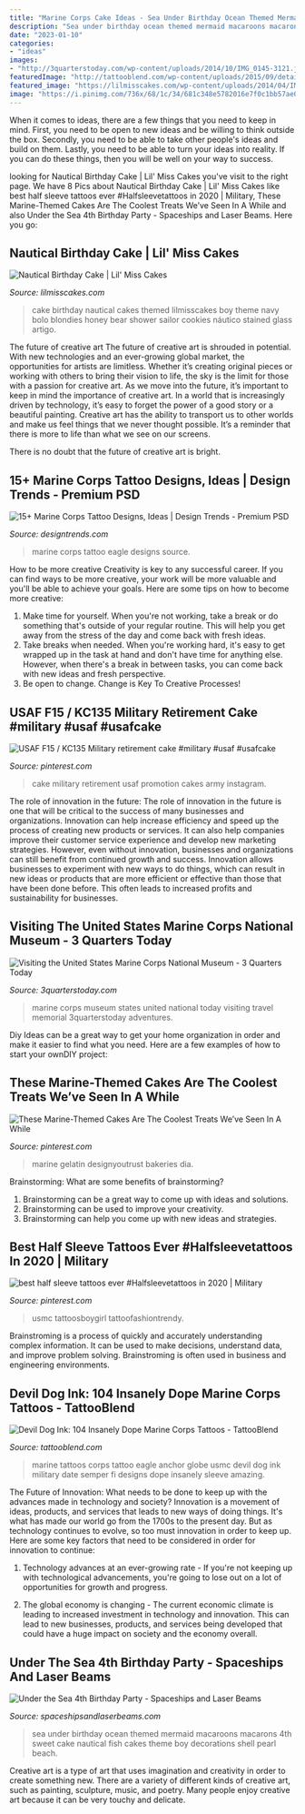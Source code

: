 ```yaml
---
title: "Marine Corps Cake Ideas - Sea Under Birthday Ocean Themed Mermaid Macaroons Macarons 4th Sweet Cake Nautical Fish Cakes Theme Boy Decorations Shell Pearl Beach"
description: "Sea under birthday ocean themed mermaid macaroons macarons 4th sweet cake nautical fish cakes theme boy decorations shell pearl beach"
date: "2023-01-10"
categories:
- "ideas"
images:
- "http://3quarterstoday.com/wp-content/uploads/2014/10/IMG_0145-3121.jpg"
featuredImage: "http://tattooblend.com/wp-content/uploads/2015/09/detailed-eagle-globe-anchor-marine-tattoo.jpg"
featured_image: "https://lilmisscakes.com/wp-content/uploads/2014/04/IMG_7903-crop.jpg"
image: "https://i.pinimg.com/736x/68/1c/34/681c348e5782016e7f0c1bb57ae0dfbb.jpg"
---
```



When it comes to ideas, there are a few things that you need to keep in mind. First, you need to be open to new ideas and be willing to think outside the box. Secondly, you need to be able to take other people's ideas and build on them. Lastly, you need to be able to turn your ideas into reality. If you can do these things, then you will be well on your way to success.

	

		
looking for Nautical Birthday Cake | Lil&#039; Miss Cakes you've visit to the right page. We have 8 Pics about Nautical Birthday Cake | Lil&#039; Miss Cakes like best half sleeve tattoos ever #Halfsleevetattoos in 2020 | Military, These Marine-Themed Cakes Are The Coolest Treats We’ve Seen In A While and also Under the Sea 4th Birthday Party - Spaceships and Laser Beams. Here you go:
		
    
## Nautical Birthday Cake | Lil&#039; Miss Cakes

<img loading=lazy src="https://lilmisscakes.com/wp-content/uploads/2014/04/IMG_7903-crop.jpg" onerror="this.onerror=null;this.src='https://tse2.mm.bing.net/th?id=OIP.ZFrE1mtx4po76QjEnQXSggHaMQ&amp;pid=15.1';" alt="Nautical Birthday Cake | Lil&#039; Miss Cakes">

_Source: lilmisscakes.com_

>cake birthday nautical cakes themed lilmisscakes boy theme navy bolo blondies honey bear shower sailor cookies náutico stained glass artigo. 

	

The future of creative art
The future of creative art is shrouded in potential. With new technologies and an ever-growing global market, the opportunities for artists are limitless. Whether it’s creating original pieces or working with others to bring their vision to life, the sky is the limit for those with a passion for creative art.
As we move into the future, it’s important to keep in mind the importance of creative art. In a world that is increasingly driven by technology, it’s easy to forget the power of a good story or a beautiful painting. Creative art has the ability to transport us to other worlds and make us feel things that we never thought possible. It’s a reminder that there is more to life than what we see on our screens.

There is no doubt that the future of creative art is bright.

    
## 15+ Marine Corps Tattoo Designs, Ideas | Design Trends - Premium PSD

<img loading=lazy src="https://images.designtrends.com/wp-content/uploads/2016/04/18062811/Eagle-Marine-Corps.jpg" onerror="this.onerror=null;this.src='https://tse2.mm.bing.net/th?id=OIP.k3A-WLZNW3jumv3UuqdKiAHaHa&amp;pid=15.1';" alt="15+ Marine Corps Tattoo Designs, Ideas | Design Trends - Premium PSD">

_Source: designtrends.com_

>marine corps tattoo eagle designs source. 

	

How to be more creative
Creativity is key to any successful career. If you can find ways to be more creative, your work will be more valuable and you'll be able to achieve your goals. Here are some tips on how to become more creative: 
1. Make time for yourself. When you're not working, take a break or do something that's outside of your regular routine. This will help you get away from the stress of the day and come back with fresh ideas. 
2. Take breaks when needed. When you're working hard, it's easy to get wrapped up in the task at hand and don't have time for anything else. However, when there's a break in between tasks, you can come back with new ideas and fresh perspective. 
3. Be open to change. Change is Key To Creative Processes!

    
## USAF F15 / KC135 Military Retirement Cake #military #usaf #usafcake

<img loading=lazy src="https://i.pinimg.com/736x/b6/12/cc/b612ccce07719aa0bcd99158a33a87a8.jpg" onerror="this.onerror=null;this.src='https://tse4.mm.bing.net/th?id=OIP.gJ1fv3E6ookU5b-m7mltJgHaJQ&amp;pid=15.1';" alt="USAF F15 / KC135 Military retirement cake #military #usaf #usafcake">

_Source: pinterest.com_

>cake military retirement usaf promotion cakes army instagram. 

	

The role of innovation in the future:
The role of innovation in the future is one that will be critical to the success of many businesses and organizations. Innovation can help increase efficiency and speed up the process of creating new products or services. It can also help companies improve their customer service experience and develop new marketing strategies.
However, even without innovation, businesses and organizations can still benefit from continued growth and success. Innovation allows businesses to experiment with new ways to do things, which can result in new ideas or products that are more efficient or effective than those that have been done before. This often leads to increased profits and sustainability for businesses.

    
## Visiting The United States Marine Corps National Museum - 3 Quarters Today

<img loading=lazy src="http://3quarterstoday.com/wp-content/uploads/2014/10/IMG_0145-3121.jpg" onerror="this.onerror=null;this.src='https://tse2.mm.bing.net/th?id=OIP.EQ_3yK201rFcL2Dc-R7hMwHaLH&amp;pid=15.1';" alt="Visiting the United States Marine Corps National Museum - 3 Quarters Today">

_Source: 3quarterstoday.com_

>marine corps museum states united national today visiting travel memorial 3quarterstoday adventures. 

	

Diy Ideas can be a great way to get your home organization in order and make it easier to find what you need. Here are a few examples of how to start your ownDIY project: 

    
## These Marine-Themed Cakes Are The Coolest Treats We’ve Seen In A While

<img loading=lazy src="https://i.pinimg.com/736x/bd/ef/ca/bdefca2ca67c6d7de71cdeb38cf4cf1f.jpg" onerror="this.onerror=null;this.src='https://tse2.mm.bing.net/th?id=OIP.s9fwO_B-0TUUb8jXfpnU7wHaJP&amp;pid=15.1';" alt="These Marine-Themed Cakes Are The Coolest Treats We’ve Seen In A While">

_Source: pinterest.com_

>marine gelatin designyoutrust bakeries dia. 

	

Brainstorming: What are some benefits of brainstorming?
1. Brainstorming can be a great way to come up with ideas and solutions.
2. Brainstorming can be used to improve your creativity.
3. Brainstorming can help you come up with new ideas and strategies.

    
## Best Half Sleeve Tattoos Ever #Halfsleevetattoos In 2020 | Military

<img loading=lazy src="https://i.pinimg.com/736x/68/1c/34/681c348e5782016e7f0c1bb57ae0dfbb.jpg" onerror="this.onerror=null;this.src='https://tse1.mm.bing.net/th?id=OIP.0Z7GIQWsWmbUfOSWurfYgQHaNK&amp;pid=15.1';" alt="best half sleeve tattoos ever #Halfsleevetattoos in 2020 | Military">

_Source: pinterest.com_

>usmc tattoosboygirl tattoofashiontrendy. 

	

Brainstroming is a process of quickly and accurately understanding complex information. It can be used to make decisions, understand data, and improve problem solving. Brainstroming is often used in business and engineering environments.

    
## Devil Dog Ink: 104 Insanely Dope Marine Corps Tattoos - TattooBlend

<img loading=lazy src="http://tattooblend.com/wp-content/uploads/2015/09/detailed-eagle-globe-anchor-marine-tattoo.jpg" onerror="this.onerror=null;this.src='https://tse3.mm.bing.net/th?id=OIP.OzK4q9ATaUzMtwTFDhIoiwHaJ4&amp;pid=15.1';" alt="Devil Dog Ink: 104 Insanely Dope Marine Corps Tattoos - TattooBlend">

_Source: tattooblend.com_

>marine tattoos corps tattoo eagle anchor globe usmc devil dog ink military date semper fi designs dope insanely sleeve amazing. 

	

The Future of Innovation: What needs to be done to keep up with the advances made in technology and society?
Innovation is a movement of ideas, products, and services that leads to new ways of doing things. It's what has made our world go from the 1700s to the present day. But as technology continues to evolve, so too must innovation in order to keep up. Here are some key factors that need to be considered in order for innovation to continue:
1. Technology advances at an ever-growing rate - If you're not keeping up with technological advancements, you're going to lose out on a lot of opportunities for growth and progress.

2. The global economy is changing - The current economic climate is leading to increased investment in technology and innovation. This can lead to new businesses, products, and services being developed that could have a huge impact on society and the economy overall.


    
## Under The Sea 4th Birthday Party - Spaceships And Laser Beams

<img loading=lazy src="https://spaceshipsandlaserbeams.com/wp-content/uploads/2013/02/under-the-sea-birthday-party-food-macaroons-648x975.jpg" onerror="this.onerror=null;this.src='https://tse2.mm.bing.net/th?id=OIP.HoFp-21f0-DqFIXEZm-SNwHaLJ&amp;pid=15.1';" alt="Under the Sea 4th Birthday Party - Spaceships and Laser Beams">

_Source: spaceshipsandlaserbeams.com_

>sea under birthday ocean themed mermaid macaroons macarons 4th sweet cake nautical fish cakes theme boy decorations shell pearl beach. 

	

Creative art is a type of art that uses imagination and creativity in order to create something new. There are a variety of different kinds of creative art, such as painting, sculpture, music, and poetry. Many people enjoy creative art because it can be very touchy and delicate.

